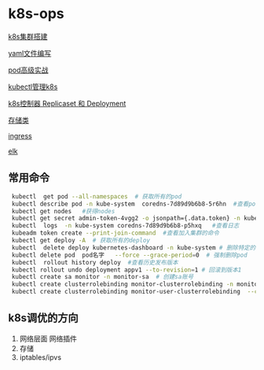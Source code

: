 # k8s-ops
[k8s集群搭建](docker_k8s.md)

[yaml文件编写](yaml_concept.md)

[pod高级实战](pod_adv.md)

[kubectl管理k8s](./kubectl.md)

[k8s控制器 Replicaset 和 Deployment](./k8s_controllers_Replicaset_Deployment.md)

[存储类](./storages.md)

[ingress](./ingress.md)

[elk](./elk.md)

## 常用命令

```bash
 kubectl  get pod --all-namespaces  # 获取所有的pod
 kubectl describe pod -n kube-system  coredns-7d89d9b6b8-5r6hn  #查看pod 描述
 kubectl get nodes   #获得nodes 
 kubectl get secret admin-token-4vgg2 -o jsonpath={.data.token} -n kube-system |base64 -  #查看密码
 kubectl  logs  -n kube-system coredns-7d89d9b6b8-p5hxq   #查看日志
 kubeadm token create --print-join-command  #查看加入集群的命令
 kubectl get deploy -A  # 获取所有的deploy
 kubectl  delete deploy kubernetes-dashboard -n kube-system # 删除特定的deploy
 kubectl delete pod  pod名字   --force --grace-period=0  # 强制删除pod
 kubectl  rollout history deploy  #查看历史发布版本
 kubectl rollout undo deployment appv1 --to-revision=1 # 回滚到版本1
 kubectl create sa monitor -n monitor-sa  # 创建sa账号
 kubectl create clusterrolebinding monitor-clusterrolebinding -n monitor-sa --clusterrole=cluster-admin --serviceaccount=monitor-sa:monitor # 绑定sa账号到cluster-admin这个集群角色
 kubectl create clusterrolebinding monitor-user-clusterrolebinding  --clusterrole=cluster-admin --user=system:serviceaccount:monitor-sa # 对用户进行授权
```

## k8s调优的方向

1. 网络层面  网络插件
2. 存储 
3. iptables/ipvs